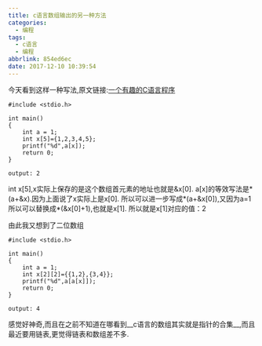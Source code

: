 ```yaml
---
title: c语言数组输出的另一种方法
categories:
  - 编程
tags:
  - c语言
  - 编程
abbrlink: 854ed6ec
date: 2017-12-10 10:39:54
---
```


今天看到这样一种写法,原文链接:[一个有趣的C语言程序](http://blog.accut.cn/archives/173)

```
#include <stdio.h>
 
int main()
{
    int a = 1;
    int x[5]={1,2,3,4,5};
    printf("%d",a[x]);
    return 0;
}
```
```
output: 2
```

<!--more-->
int x[5],x实际上保存的是这个数组首元素的地址也就是&x[0].
a[x]的等效写法是\*(a+&x).因为上面说了x实际上是x[0].
所以可以进一步写成\*(a+&x[0]),又因为a=1所以可以替换成\*(&x[0]+1),也就是x[1].
所以就是x[1]对应的值：2

由此我又想到了二位数组
```
#include <stdio.h>
 
int main()
{
    int a = 1;
    int x[2][2]={{1,2},{3,4}};
    printf("%d",a[a[x]]);
    return 0;
}
```
```
output: 4
```
感觉好神奇,而且在之前不知道在哪看到__c语言的数组其实就是指针的合集__,而且最近要用链表,更觉得链表和数组差不多.